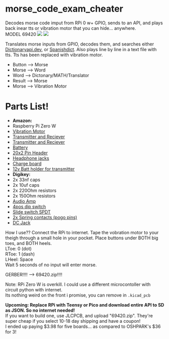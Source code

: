 # morse_code_exam_cheater
Decodes morse code imput from RPi 0 w+ GPIO, sends to an API, and plays back inear tts or vibration motor that you can hide... anywhere.<br>
MODEL 69420
<img src="https://raw.githubusercontent.com/E-Krabs/morse_code_exam_cheater/main/~3D_dark_front.png"></img>
<img src="https://raw.githubusercontent.com/E-Krabs/morse_code_exam_cheater/main/~3D_dark_back.png"></img>

Translates morse inputs from GPIO, decodes them, and searches either <a href="https://api.dictionaryapi.dev">Dictionaryapi.dev</a>, or <a href="https://spanishdict.com">Spanishdict</a>.
Also plays line by line in a text file with tts. Tts has been replaced with vibration motor.

<ul>
  <li>Button --> Morse</li>
  <li>Morse --> Word</li>
  <li>Word --> Dictonary/MATH/Translator</li>
  <li>Result --> Morse</li>
  <li>Morse --> Vibration Motor</li>
</ul>

<h1>Parts List!</h1>
<ul>
  <li><b>Amazon:</b></li>
  <li>Raspberry Pi Zero W</li>
  <li><a href="https://www.amazon.com/dp/B07PHRX7QH?psc=1&ref=ppx_yo2ov_dt_b_product_details">Vibration Motor</a></li>
  <li><a href="https://www.amazon.com/dp/B08YN5CPBN?psc=1&ref=ppx_yo2ov_dt_b_product_details">Transmitter and Reciever</a></li>
  <li><a href="https://www.amazon.com/dp/B08YN5CPBN?psc=1&ref=ppx_yo2ov_dt_b_product_details">Transmitter and Reciever</a></li>
  <li><a href="https://www.amazon.com/dp/B09DPNCLQZ?psc=1&ref=ppx_yo2ov_dt_b_product_details">Battery</a></li>
  <li><a href="https://www.amazon.com/dp/B09MYRVJ65?psc=1&ref=ppx_yo2ov_dt_b_product_details">20x2 Pin Header</a></li>
  <li><a href="https://www.amazon.com/dp/B07MFKKWG5?psc=1&ref=ppx_yo2ov_dt_b_product_details">Headphone jacks</a></li>
  <li><a href="https://www.amazon.com/dp/B08R1MJWK3?psc=1&ref=ppx_yo2ov_dt_b_product_details">Charge board</a></li>
  <li><a href="https://www.amazon.com/dp/B07C2Z2VSG?psc=1&ref=ppx_yo2ov_dt_b_product_details">12v Batt holder for transmitter</a></li>
  <li><b>Digikey:</b></li>
  <li>2x 33nf caps</li>
  <li>2x 10uf caps</li>
  <li>2x 220Ohm resistors</li>
  <li>2x 150Ohm resistors</li>
  <li><a href="https://www.aliexpress.com/item/2251832734091476.html?spm=a2g0o.productlist.0.0.11765d4az0uH2i&algo_pvid=263211c2-3214-4162-9301-3bb8ea627da0&algo_exp_id=263211c2-3214-4162-9301-3bb8ea627da0-26&pdp_ext_f=%7B%22sku_id%22%3A%2266042057184%22%7D&pdp_npi=2%40dis%21USD%21%210.22%21%21%21%21%21%40210318b916570550813852749e847a%2166042057184%21sea">Audio Amp</a></li>
  <li><a href="https://www.digikey.com/en/products/detail/cit-relay-and-switch/KG04ET/12503505">4pos dip switch</a></li>
  <li><a href="https://www.digikey.com/en/products/detail/c-k/OS102011MA1QN1/1981430">Slide switch SPDT</a></li>
  <li><a href="https://www.digikey.com/en/products/detail/mill-max-manufacturing-corp/0906-0-15-20-76-14-11-0/1147048">2x Spring contacts (pogo pins)</a></li>
  <li><a href="https://www.digikey.com/en/products/detail/cui-devices/PJ-083BH/9830155">DC Jack</a></li>
</ul>
How I use??
Connect the RPi to internet. Tape the vobration motor to your theigh through a small hole in your pocket. Place buttons under BOTH big toes, and BOTH heels. <br>
LToe: 0 (dot)<br>
RToe: 1 (dash)<br>
LHeel: Space<br>
Wait 5 seconds of no input will enter morse.

GERBER!!!! --> 69420.zip!!!!

Note: RPi Zero W is overkill. I could use a different microcontoller with circuit python with internet.<br>
Its nothing weird on the front i promise, you can remove in <code>.kicad_pcb</code><br>

<b>Upcoming: Replace RPi with Teensy or Pico and download entire API to SD as JSON. So no internet needed!</b><br>
If you want to build one, use JLCPCB, and upload "69420.zip". They're super cheap if you select 10-18 day shipping and have a coupon!<br>
I ended up paying $3.98 for five boards... as compared to OSHPARK's $36 for 3!

